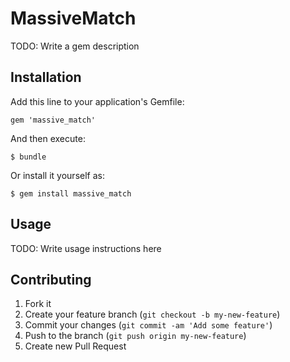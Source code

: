 # MassiveMatch

TODO: Write a gem description

## Installation

Add this line to your application's Gemfile:

    gem 'massive_match'

And then execute:

    $ bundle

Or install it yourself as:

    $ gem install massive_match

## Usage

TODO: Write usage instructions here

## Contributing

1. Fork it
2. Create your feature branch (`git checkout -b my-new-feature`)
3. Commit your changes (`git commit -am 'Add some feature'`)
4. Push to the branch (`git push origin my-new-feature`)
5. Create new Pull Request
